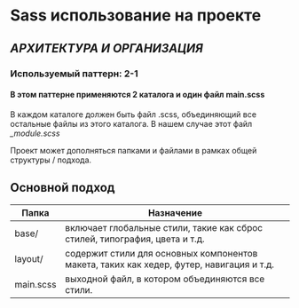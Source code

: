 # Sass использование на проекте
## _АРХИТЕКТУРА И ОРГАНИЗАЦИЯ_

### Используемый паттерн: 2-1 
#### В этом паттерне применяются 2 каталога и один файл main.scss

В каждом каталоге должен быть файл .scss, объединяющий все остальные файлы из этого каталога.
В нашем случае этот файл  *_module.scss*

Проект может дополняться папками и файлами в рамках общей структуры / подхода.

## Основной подход 

| Папка     | Назначение |
|-----------| ------ |
| base/     | включает глобальные стили, такие как сброс стилей, типография, цвета и т.д. |
| layout/   | содержит стили для основных компонентов макета, таких как хедер, футер, навигация и т.д. |
| main.scss | выходной файл, в котором объединяются все стили. |